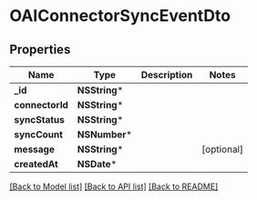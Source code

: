 # OAIConnectorSyncEventDto

## Properties
Name | Type | Description | Notes
------------ | ------------- | ------------- | -------------
**_id** | **NSString*** |  | 
**connectorId** | **NSString*** |  | 
**syncStatus** | **NSString*** |  | 
**syncCount** | **NSNumber*** |  | 
**message** | **NSString*** |  | [optional] 
**createdAt** | **NSDate*** |  | 

[[Back to Model list]](../README#documentation-for-models) [[Back to API list]](../README#documentation-for-api-endpoints) [[Back to README]](../README)


